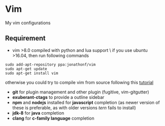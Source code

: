 # Vim

My vim configurations

## Requirement

* vim >8.0 compiled with python and lua support \\
if you use ubuntu >16.04, then run following commands

```
sudo add-apt-repository ppa:jonathonf/vim
sudo apt-get update
sudo apt-get install vim
```
otherwise you could try to compile vim from source following this
[tutorial](https://github.com/Valloric/YouCompleteMe/wiki/Building-Vim-from-source)
* **git** for plugin management and other plugin (fugitive, vim-gitgutter)
* **exuberant-ctags** to provide a outline sidebar
* **npm** and **nodejs** installed for **javascript** completion (as newer version of these
is preferable, as with older versions *tern* fails to install)
* **jdk-8** for **java** completion
* **clang** for **c-family language** completion
